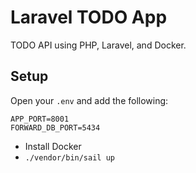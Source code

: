 # Laravel TODO App

TODO API using PHP, Laravel, and Docker.

## Setup

Open your `.env` and add the following:

```
APP_PORT=8001
FORWARD_DB_PORT=5434
```

- Install Docker
- `./vendor/bin/sail up`
